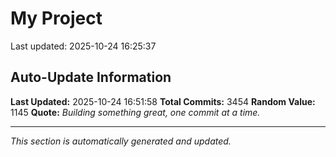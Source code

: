 # My Project


Last updated: 2025-10-24 16:25:37





































































































































































































































































































































































































































































































































































































































































































































































































































































































































































































































































































































































































































































































































































































































































































































































































































































































































































































































































































































































































































































































































































































































































































































































































































































































































































































































































































































































































































































































































































































































































































































































































































































































































































































































































































































































































































































































































































































































































































































































































## Auto-Update Information

**Last Updated:** 2025-10-24 16:51:58
**Total Commits:** 3454
**Random Value:** 1145
**Quote:** _Building something great, one commit at a time._

---
_This section is automatically generated and updated._